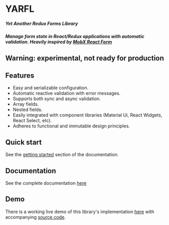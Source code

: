 # YARFL

##### Yet Another Redux Forms Library

##### Manage form state in React/Redux applications with automatic validation. Heavily inspired by [MobX React Form](https://github.com/foxhound87/mobx-react-form)

## Warning: experimental, not ready for production

## Features

- Easy and serializable configuration.
- Automatic reactive validation with error messages.
- Supports both sync and async validation.
- Array fields.
- Nested fields.
- Easily integrated with component libraries (Material Ui, React Widgets, React Select, etc).
- Adheres to functional and immutable design principles.

## Quick start

See the [getting started](https://axelyung.github.io/yarfl/docs/getting-started.html) section of the documentation.

## Documentation

See the complete documentation [here](https://axelyung.github.io/yarfl)

## Demo

There is a working live demo of this library's implementation [here](https://axelyung.github.io/yarfl-examples) with accompanying [source code](https://github.com/axelyung/yarfl-examples).
